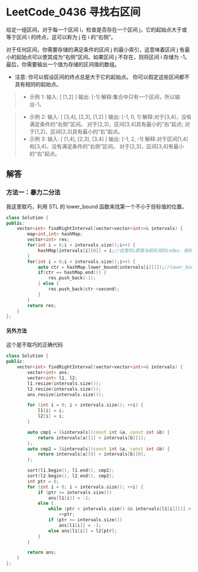 # LeetCode_0436 寻找右区间
给定一组区间，对于每一个区间 i，检查是否存在一个区间 j，它的起始点大于或等于区间 i 的终点，这可以称为 j 在 i 的“右侧”。

对于任何区间，你需要存储的满足条件的区间 j 的最小索引，这意味着区间 j 有最小的起始点可以使其成为“右侧”区间。如果区间 j 不存在，则将区间 i 存储为 -1。最后，你需要输出一个值为存储的区间值的数组。

* 注意:
你可以假设区间的终点总是大于它的起始点。
你可以假定这些区间都不具有相同的起始点。

> * 示例 1:
输入: [ [1,2] ]
输出: [-1]
解释:集合中只有一个区间，所以输出-1。

> * 示例 2:
输入: [ [3,4], [2,3], [1,2] ]
输出: [-1, 0, 1]
解释:对于[3,4]，没有满足条件的“右侧”区间。
对于[2,3]，区间[3,4]具有最小的“右”起点;
对于[1,2]，区间[2,3]具有最小的“右”起点。
> * 示例 3:
输入: [ [1,4], [2,3], [3,4] ]
输出: [-1, 2, -1]
解释:对于区间[1,4]和[3,4]，没有满足条件的“右侧”区间。
对于[2,3]，区间[3,4]有最小的“右”起点。


## 解答

### 方法一：暴力二分法

我这里取巧，利用 STL 的 lower_bound 函数来找第一个不小于目标值的位置。

```C++
class Solution {
public:
    vector<int> findRightInterval(vector<vector<int>>& intervals) {
        map<int,int> hashMap;
        vector<int> res;
        for(int i = 0;i < intervals.size();i++) {
            hashMap[intervals[i][0]] = i;//这里的i即是当前区间的index，保存的对应的区间左
        }
        for(int i = 0;i < intervals.size();i++) {
            auto ctr = hashMap.lower_bound(intervals[i][1]);//lower_bound本身是二分查找，查找比他小的
            if(ctr == hashMap.end()) {
                res.push_back(-1);
            } else {
                res.push_back(ctr->second);
            }
        }
        return res;
    }
};
```

#### 另外方法
这个是不取巧的正确代码
```C++
class Solution {
public:
    vector<int> findRightInterval(vector<vector<int>>& intervals) {
        vector<int> ans;
        vector<int> l1, l2;
        l1.resize(intervals.size());
        l2.resize(intervals.size());
        ans.resize(intervals.size());

        for (int i = 0; i < intervals.size(); ++i) {
            l1[i] = i;
            l2[i] = i;
        }

        auto cmp1 = [&intervals](const int &a, const int &b) {
            return intervals[a][1] < intervals[b][1];
        };
        auto cmp2 = [&intervals](const int &a, const int &b) {
            return intervals[a][0] < intervals[b][0];
        };

        sort(l1.begin(), l1.end(), cmp1);
        sort(l2.begin(), l2.end(), cmp2);
        int ptr = 0;
        for (int i = 0; i < intervals.size(); ++i) {
            if (ptr >= intervals.size())
                ans[l1[i]] = -1;
            else {
                while (ptr < intervals.size() && intervals[l1[i]][1] > intervals[l2[ptr]][0])
                    ++ptr;
                if (ptr >= intervals.size())
                    ans[l1[i]] = -1;
                else ans[l1[i]] = l2[ptr];
            }
        }

        return ans;
    }
};
```